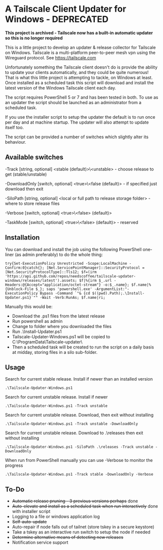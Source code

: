 # A Tailscale Client Updater for Windows - DEPRECATED

**This project is archived - Tailscale now has a built-in automatic updater so this is no longer required**

This is a little project to develop an updater & release collector for Tailscale on Windows.
Tailscale is a multi-platform peer-to-peer mesh vpn using the Wireguard protocol. See https://tailscale.com

Unfortunately something the Tailscale client doesn't do is provide the ability to update your clients automatically, and they could be quite numerous! That is what this little project is attempting to tackle, on Windows at least. Once installed as a scheduled task this script will download and install the latest version of the Windows Tailscale client each day.

The script requires PowerShell 5 or 7 and has been tested in both.
To use as an updater the script should be launched as an administrator from a scheduled task.

If you use the installer script to setup the updater the default is to run once per day and at machine startup. The updater will also attempt to update itself too.

The script can be provided a number of switches which slightly alter its behaviour.

## Available switches
\-Track [string, optional] \<stable (default)>\\\<unstable> - choose release to get (stable/unstable)

\-DownloadOnly [switch, optional] \<true>\\\<false (default)> - if specified just download then exit

\-SiloPath [string, optional] \<local or full path to release storage folder> - where to store release files

\-Verbose [switch, optional] \<true>\\\<false> (default)>

\-TaskMode [switch, optional] \<true>\\\<false> (default)> - reserved

## Installation

You can download and install the job using the following PowerShell one-liner (as admin preferably) to do the whole thing:
```
try{Set-ExecutionPolicy Unrestricted -Scope:LocalMachine -Confirm:0}catch{}; [Net.ServicePointManager]::SecurityProtocol = [Net.SecurityProtocolType]::Tls12; $f=(irm 'https://api.github.com/repos/needscoffee/tailscale-updater-windows/releases/latest').assets; $f|%{irm $_.url -Headers:@{Accept="application/octet-stream"} -o:$_.name}; $f.name|%{Unblock-File $_}; saps 'powershell.exe' -ArgumentList:"-ExecutionPolicy Bypass -Command `"& {cd $((pwd).Path);.\Install-Updater.ps1}`"" -Wait -Verb:RunAs; $f.name|ri;
```

Manually this would be:
- Download the .ps1 files from the latest release
- Run powershell as admin
- Change to folder where you downloaded the files
- Run .\Install-Updater.ps1
- Tailscale-Updater-Windows.ps1 will be copied to C:\ProgramData\Tailscale-updater\
- Then a scheduled task will be created to run the script on a daily basis at midday, storing files in a silo sub-folder.

## Usage

Search for current stable release. Install if newer than an installed version
```plaintext
.\Tailscale-Updater-Windows.ps1
```

Search for current unstable release. Install if newer
```plaintext
.\Tailscale-Updater-Windows.ps1 -Track unstable
```

Search for current unstable release. Download, then exit without installing
```plaintext
.\Tailscale-Updater-Windows.ps1 -Track unstable -DownloadOnly
```

Search for current unstable release. Download to .\releases then exit without installing
```plaintext
.\Tailscale-Updater-Windows.ps1 -SiloPath .\releases -Track unstable -DownloadOnly
```

When run from PowerShell manually you can use -Verbose to monitor the progress
```plaintext
.\Tailscale-Updater-Windows.ps1 -Track stable -DownloadOnly -Verbose
```

## To-Do
- ~~Automatic release pruning - 3 previous versions perhaps~~ done
- ~~Auto-elevate and install as a scheduled task when run interactively~~ done with installer script
- Logging to a file or windows application log
- ~~Self-auto-update~~
- Auto-repair if node falls out of tailnet (store tskey in a secure keystore)
- Take a tskey as an interactive run switch to setup the node if needed
- ~~Determine alternative means of detecting new releases~~
- Notification service support

